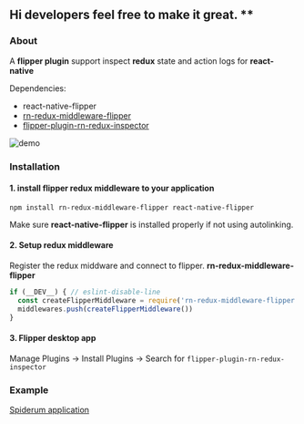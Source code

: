 
## Hi developers feel free to make it great. **


### About
  
  A **flipper plugin** support inspect **redux** state and action logs for **react-native**

  Dependencies:
   + react-native-flipper
   + [rn-redux-middleware-flipper](https://github.com/zrg-team/rn-redux-middleware-flipper)
   + [flipper-plugin-rn-redux-inspector](https://github.com/zrg-team/flipper-rn-redux-inspector-plugin)
   
   ![demo](https://github.com/zrg-team/flipper-rn-redux-inspector-plugin/blob/master/images/demo.png?raw=true "Demo plugin")


### Installation
#### 1. install flipper redux middleware to your application

```npm install rn-redux-middleware-flipper react-native-flipper```

Make sure **react-native-flipper** is installed properly if not using autolinking.

#### 2. Setup redux middleware
Register the redux middware and connect to flipper. **rn-redux-middleware-flipper**

```javascript
if (__DEV__) { // eslint-disable-line
  const createFlipperMiddleware = require('rn-redux-middleware-flipper').default
  middlewares.push(createFlipperMiddleware())
}
```

#### 3. Flipper desktop app
Manage Plugins -> Install Plugins -> Search for ```flipper-plugin-rn-redux-inspector```

### Example

[Spiderum application](https://github.com/zrg-team/rn_spiderum)
